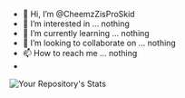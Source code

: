 - 👋 Hi, I’m @CheemzZisProSkid
- 👀 I’m interested in ... nothing
- 🌱 I’m currently learning ... nothing
- 💞️ I’m looking to collaborate on ... nothing
- 📫 How to reach me ... nothing
- 
<!---
CheemzZisProSkid/CheemzZisProSkid is a ✨ special ✨ repository because its `README.md` (this file) appears on your GitHub profile.
You can click the Preview link to take a look at your changes.
--->
![Your Repository's Stats](https://github-readme-stats.vercel.app/api/top-langs/?username=CheemzZisProSkid&theme=blue-green)
